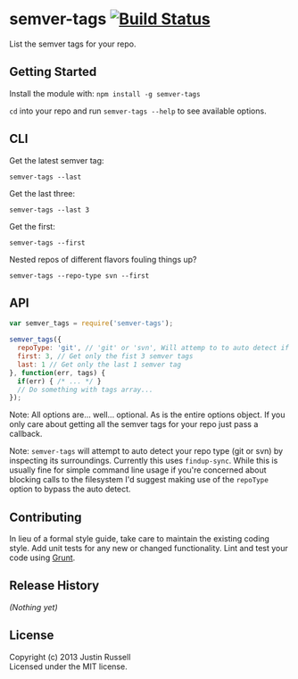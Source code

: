 # semver-tags [![Build Status](https://secure.travis-ci.org/jtrussell/semver-tags.png?branch=master)](http://travis-ci.org/jtrussell/semver-tags)

List the semver tags for your repo.

## Getting Started
Install the module with: `npm install -g semver-tags`

`cd` into your repo and run `semver-tags --help` to see available options.

## CLI
Get the latest semver tag:

`semver-tags --last`

Get the last three:

`semver-tags --last 3`

Get the first:

`semver-tags --first`

Nested repos of different flavors fouling things up?

`semver-tags --repo-type svn --first`

## API
```javascript
var semver_tags = require('semver-tags');

semver_tags({
  repoType: 'git', // 'git' or 'svn', Will attemp to to auto detect if omitted
  first: 3, // Get only the fist 3 semver tags
  last: 1 // Get only the last 1 semver tag
}, function(err, tags) {
  if(err) { /* ... */ }
  // Do something with tags array...
});
```

Note: All options are... well... optional. As is the entire options object. If
you only care about getting all the semver tags for your repo just pass a
callback.

Note: `semver-tags` will attempt to auto detect your repo type (git or svn) by
inspecting its surroundings. Currently this uses `findup-sync`. While this is
usually fine for simple command line usage if you're concerned about blocking
calls to the filesystem I'd suggest making use of the `repoType` option to bypass
the auto detect.

## Contributing
In lieu of a formal style guide, take care to maintain the existing coding style. Add unit tests for any new or changed functionality. Lint and test your code using [Grunt](http://gruntjs.com/).

## Release History
_(Nothing yet)_

## License
Copyright (c) 2013 Justin Russell  
Licensed under the MIT license.
